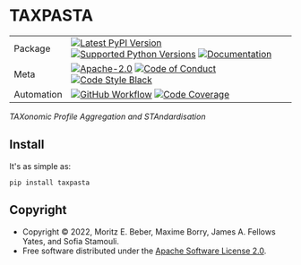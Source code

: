 # TAXPASTA

|            |                                                                                                                                                                                                                                                                                                                                                                               |
| ---------- | ----------------------------------------------------------------------------------------------------------------------------------------------------------------------------------------------------------------------------------------------------------------------------------------------------------------------------------------------------------------------------- |
| Package    | [![Latest PyPI Version](https://img.shields.io/pypi/v/taxpasta.svg)](https://pypi.org/project/taxpasta/) [![Supported Python Versions](https://img.shields.io/pypi/pyversions/taxpasta.svg)](https://pypi.org/project/taxpasta/) [![Documentation](https://readthedocs.org/projects/taxpasta/badge/?version=latest)](https://taxpasta.readthedocs.io/en/latest/?badge=latest) |
| Meta       | [![Apache-2.0](https://img.shields.io/pypi/l/taxpasta.svg)](LICENSE) [![Code of Conduct](https://img.shields.io/badge/Contributor%20Covenant-v2.0%20adopted-ff69b4.svg)](.github/CODE_OF_CONDUCT.md) [![Code Style Black](https://img.shields.io/badge/code%20style-black-000000.svg)](https://github.com/ambv/black)                                                         |
| Automation | [![GitHub Workflow](https://github.com/taxprofiler/taxpasta/workflows/CI-CD/badge.svg)](https://github.com/taxprofiler/taxpasta/workflows/CI-CD) [![Code Coverage](https://codecov.io/gh/taxprofiler/taxpasta/branch/master/graph/badge.svg)](https://codecov.io/gh/taxprofiler/taxpasta)                                                                                     |

_TAXonomic Profile Aggregation and STAndardisation_

## Install

It's as simple as:

```shell
pip install taxpasta
```

## Copyright

-   Copyright © 2022, Moritz E. Beber, Maxime Borry, James A. Fellows Yates, and Sofia Stamouli.
-   Free software distributed under the [Apache Software License
    2.0](https://www.apache.org/licenses/LICENSE-2.0).
